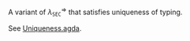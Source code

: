 A variant of $\lambda_{\mathtt{SEC}}^\Rightarrow$ that satisfies uniqueness of typing.

See [Uniqueness.agda](./Uniqueness.agda).
